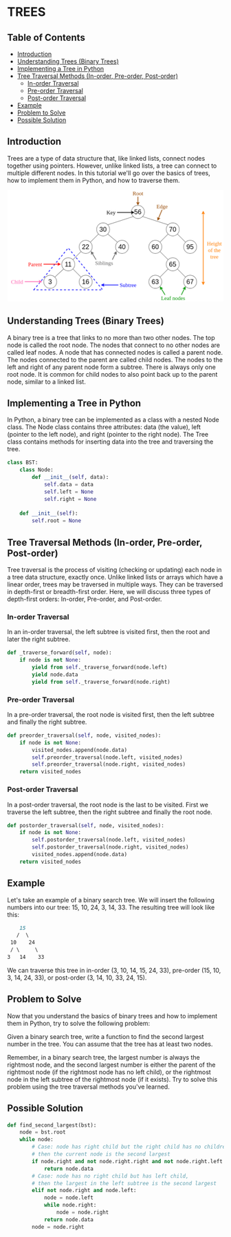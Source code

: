 # TREES <!-- omit in toc -->

## Table of Contents <!-- omit in toc -->

- [Introduction](#introduction)
- [Understanding Trees (Binary Trees)](#understanding-trees-binary-trees)
- [Implementing a Tree in Python](#implementing-a-tree-in-python)
- [Tree Traversal Methods (In-order, Pre-order, Post-order)](#tree-traversal-methods-in-order-pre-order-post-order)
  - [In-order Traversal](#in-order-traversal)
  - [Pre-order Traversal](#pre-order-traversal)
  - [Post-order Traversal](#post-order-traversal)
- [Example](#example)
- [Problem to Solve](#problem-to-solve)
- [Possible Solution](#possible-solution)

## Introduction

Trees are a type of data structure that, like linked lists, connect nodes together using pointers. However, unlike linked lists, a tree can connect to multiple different nodes. In this tutorial we'll go over the basics of trees, how to implement them in Python, and how to traverse them.

![binary search tree example](/images/binary_tree.png)

## Understanding Trees (Binary Trees)

A binary tree is a tree that links to no more than two other nodes. The top node is called the root node. The nodes that connect to no other nodes are called leaf nodes. A node that has connected nodes is called a parent node. The nodes connected to the parent are called child nodes. The nodes to the left and right of any parent node form a subtree. There is always only one root node. It is common for child nodes to also point back up to the parent node, similar to a linked list.

## Implementing a Tree in Python

In Python, a binary tree can be implemented as a class with a nested Node class. The Node class contains three attributes: data (the value), left (pointer to the left node), and right (pointer to the right node). The Tree class contains methods for inserting data into the tree and traversing the tree.

```python
class BST:
    class Node:
        def __init__(self, data):
            self.data = data
            self.left = None
            self.right = None

    def __init__(self):
        self.root = None
```

## Tree Traversal Methods (In-order, Pre-order, Post-order)

Tree traversal is the process of visiting (checking or updating) each node in a tree data structure, exactly once. Unlike linked lists or arrays which have a linear order, trees may be traversed in multiple ways. They can be traversed in depth-first or breadth-first order. Here, we will discuss three types of depth-first orders: In-order, Pre-order, and Post-order.

### In-order Traversal

In an in-order traversal, the left subtree is visited first, then the root and later the right subtree.

```python
def _traverse_forward(self, node):
    if node is not None:
        yield from self._traverse_forward(node.left)
        yield node.data
        yield from self._traverse_forward(node.right)
```

### Pre-order Traversal

In a pre-order traversal, the root node is visited first, then the left subtree and finally the right subtree.

```python
def preorder_traversal(self, node, visited_nodes):
    if node is not None:
        visited_nodes.append(node.data)
        self.preorder_traversal(node.left, visited_nodes)
        self.preorder_traversal(node.right, visited_nodes)
    return visited_nodes
```

### Post-order Traversal

In a post-order traversal, the root node is the last to be visited. First we traverse the left subtree, then the right subtree and finally the root node.

```python
def postorder_traversal(self, node, visited_nodes):
    if node is not None:
        self.postorder_traversal(node.left, visited_nodes)
        self.postorder_traversal(node.right, visited_nodes)
        visited_nodes.append(node.data)
    return visited_nodes
```

## Example

Let's take an example of a binary search tree. We will insert the following numbers into our tree: 15, 10, 24, 3, 14, 33. The resulting tree will look like this:

```markdown
    15
   /  \
 10    24
 / \     \
3   14    33
```

We can traverse this tree in in-order (3, 10, 14, 15, 24, 33), pre-order (15, 10, 3, 14, 24, 33), or post-order (3, 14, 10, 33, 24, 15).

## Problem to Solve

Now that you understand the basics of binary trees and how to implement them in Python, try to solve the following problem:

Given a binary search tree, write a function to find the second largest number in the tree. You can assume that the tree has at least two nodes.

Remember, in a binary search tree, the largest number is always the rightmost node, and the second largest number is either the parent of the rightmost node (if the rightmost node has no left child), or the rightmost node in the left subtree of the rightmost node (if it exists). Try to solve this problem using the tree traversal methods you've learned.

## Possible Solution

```python
def find_second_largest(bst):
    node = bst.root
    while node:
        # Case: node has right child but the right child has no children, 
        # then the current node is the second largest
        if node.right and not node.right.right and not node.right.left:
            return node.data
        # Case: node has no right child but has left child, 
        # then the largest in the left subtree is the second largest
        elif not node.right and node.left:
            node = node.left
            while node.right:
                node = node.right
            return node.data
        node = node.right
```
